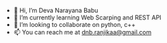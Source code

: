 - 👋 Hi, I’m Deva Narayana Babu
- 🌱 I’m currently learning Web Scarping and REST API 
- 💞️ I’m looking to collaborate on python, c++ 
- 📫 You can reach me at dnb.ranjikaa@gmail.com

<!---
dnb02/dnb02 is a ✨ special ✨ repository because its `README.md` (this file) appears on your GitHub profile.
You can click the Preview link to take a look at your changes.
--->
